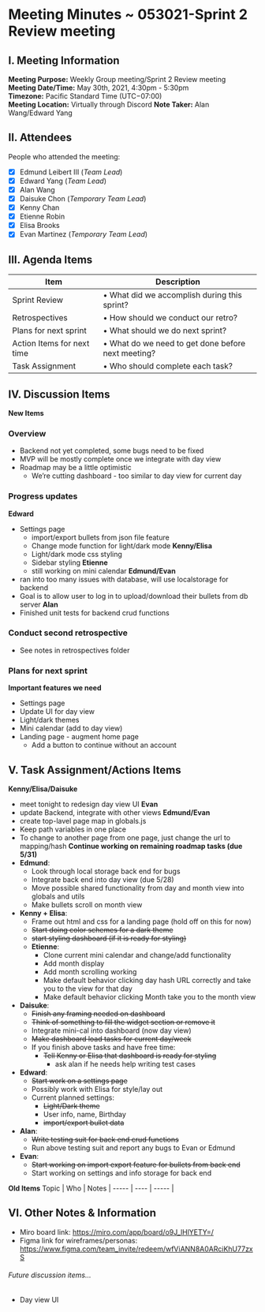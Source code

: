 # Meeting Minutes ~ 053021-Sprint 2 Review meeting  
## I. Meeting Information
**Meeting Purpose:** Weekly Group meeting/Sprint 2 Review meeting  
**Meeting Date/Time:** May 30th, 2021, 4:30pm - 5:30pm  
**Timezone:** Pacific Standard Time (UTC−07:00)  
**Meeting Location:** Virtually through Discord
**Note Taker:** Alan Wang/Edward Yang 

## II. Attendees
People who attended the meeting:
- [x] Edmund Leibert III (*Team Lead*)
- [x] Edward Yang (*Team Lead*)
- [x] Alan Wang
- [x] Daisuke Chon (*Temporary Team Lead*)
- [x] Kenny Chan
- [x] Etienne Robin
- [x] Elisa Brooks
- [x] Evan Martinez (*Temporary Team Lead*)

## III. Agenda Items

Item | Description
---- | ----
Sprint Review| • What did we accomplish during this sprint? <br>
Retrospectives | • How should we conduct our retro? <br>
Plans for next sprint| • What should we do next sprint?<br>
Action Items for next time | • What do we need to get done before next meeting?<br>
Task Assignment | • Who should complete each task? <br>


## IV. Discussion Items

**New Items**
### Overview 
- Backend not yet completed, some bugs need to be fixed 
- MVP will be mostly complete once we integrate with day view 
- Roadmap may be a little optimistic 
  - We’re cutting dashboard - too similar to day view for current day 

### Progress updates  
**Edward**
- Settings page 
  - import/export bullets from json file feature 
  - Change mode function for light/dark mode
**Kenny/Elisa**
  - Light/dark mode css styling
  - Sidebar styling 
**Etienne** 
  - still working on mini calendar 
**Edmund/Evan**
- ran into too many issues with database, will use localstorage for backend
- Goal is to allow user to log in to upload/download their bullets from db server
**Alan**
- Finished unit tests for backend crud functions 

### Conduct second retrospective
- See notes in retrospectives folder  

### Plans for next sprint 
**Important features we need**
- Settings page 
- Update UI for day view 
- Light/dark themes	
- Mini calendar (add to day view) 
- Landing page - augment home page 
  - Add a button to continue without an account 

## V. Task Assignment/Actions Items 
**Kenny/Elisa/Daisuke** 
  - meet tonight to redesign day view UI 
**Evan** 
  - update Backend, integrate with other views
**Edmund/Evan** 
  - create top-lavel page map in globals.js
  - Keep path variables in one place 
  - To change to another page from one page, just change the url to mapping/hash
**Continue working on remaining roadmap tasks (due 5/31)** 
- **Edmund**:
  - Look through local storage back end for bugs
  - Integrate back end into day view (due 5/28)
  - Move possible shared functionality from day and month view into globals and utils
  - Make bullets scroll on month view
- **Kenny + Elisa**:
  - Frame out html and css for a landing page (hold off on this for now)
  - ~~Start doing color schemes for a dark theme~~
  - ~~start styling dashboard (if it is ready for styling)~~
  - **Etienne**:
    - Clone current mini calendar and change/add functionality
    - Add month display
    - Add month scrolling working
    - Make default behavior clicking day hash URL correctly and take you to the view for that day
    - Make default behavior clicking Month take you to the month view
- **Daisuke**:
  - ~~Finish any framing needed on dashboard~~
  - ~~Think of something to fill the widget section or remove it~~
  - Integrate mini-cal into dashboard (now day view)
  - ~~Make dashboard load tasks for current day/week~~
  - If you finish above tasks and have free time:
    - ~~Tell Kenny or Elisa that dashboard is ready for styling~~
      - ask alan if he needs help writing test cases
- **Edward**:
  - ~~Start work on a settings page~~
  - Possibly work with Elisa for style/lay out
  - Current planned settings:
    - ~~Light/Dark theme~~
    - User info, name, Birthday
    - ~~import/export bullet data~~
- **Alan**:
  - ~~Write testing suit for back end crud functions~~
  - Run above testing suit and report any bugs to Evan or Edmund
- **Evan**:
  - ~~Start working on import export feature for bullets from back end~~
  - Start working on settings and info storage for back end


**Old Items**
Topic | Who  | Notes |
----- | ---- | ----- |


## VI. Other Notes & Information
- Miro board link: https://miro.com/app/board/o9J_lHlYETY=/
- Figma link for wireframes/personas:
https://www.figma.com/team_invite/redeem/wfViANN8A0ARciKhU77zxS

###### Future discussion items...
- Day view UI